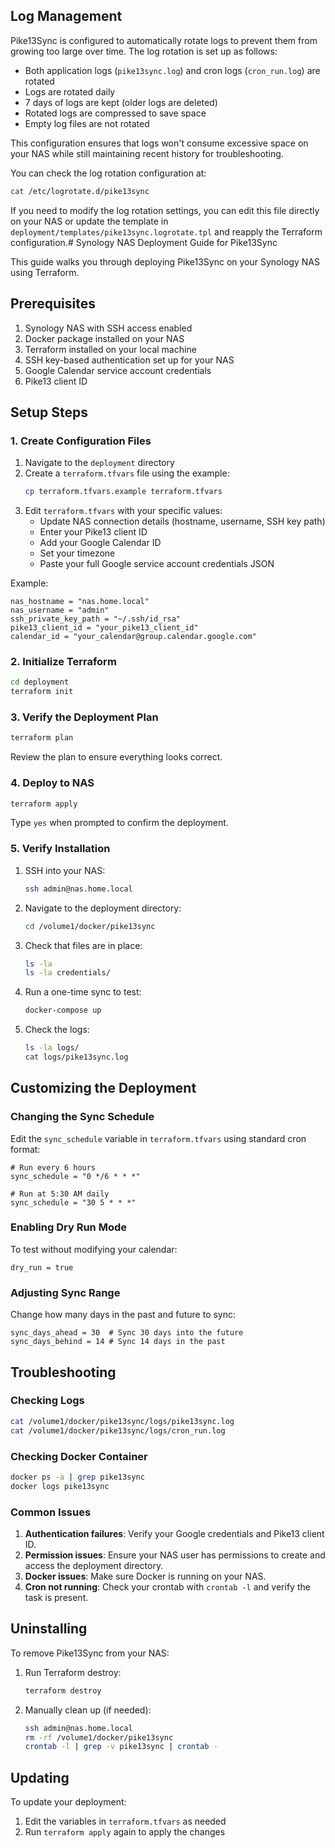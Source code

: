 ## Log Management

Pike13Sync is configured to automatically rotate logs to prevent them from growing too large over time. The log rotation is set up as follows:

- Both application logs (`pike13sync.log`) and cron logs (`cron_run.log`) are rotated
- Logs are rotated daily
- 7 days of logs are kept (older logs are deleted)
- Rotated logs are compressed to save space
- Empty log files are not rotated

This configuration ensures that logs won't consume excessive space on your NAS while still maintaining recent history for troubleshooting.

You can check the log rotation configuration at:
```bash
cat /etc/logrotate.d/pike13sync
```

If you need to modify the log rotation settings, you can edit this file directly on your NAS or update the template in `deployment/templates/pike13sync.logrotate.tpl` and reapply the Terraform configuration.# Synology NAS Deployment Guide for Pike13Sync

This guide walks you through deploying Pike13Sync on your Synology NAS using Terraform.

## Prerequisites

1. Synology NAS with SSH access enabled
2. Docker package installed on your NAS
3. Terraform installed on your local machine
4. SSH key-based authentication set up for your NAS
5. Google Calendar service account credentials
6. Pike13 client ID

## Setup Steps

### 1. Create Configuration Files

1. Navigate to the `deployment` directory
2. Create a `terraform.tfvars` file using the example:
   ```bash
   cp terraform.tfvars.example terraform.tfvars
   ```
3. Edit `terraform.tfvars` with your specific values:
   - Update NAS connection details (hostname, username, SSH key path)
   - Enter your Pike13 client ID
   - Add your Google Calendar ID
   - Set your timezone
   - Paste your full Google service account credentials JSON

Example:
```hcl
nas_hostname = "nas.home.local"
nas_username = "admin"
ssh_private_key_path = "~/.ssh/id_rsa"
pike13_client_id = "your_pike13_client_id"
calendar_id = "your_calendar@group.calendar.google.com"
```

### 2. Initialize Terraform

```bash
cd deployment
terraform init
```

### 3. Verify the Deployment Plan

```bash
terraform plan
```

Review the plan to ensure everything looks correct.

### 4. Deploy to NAS

```bash
terraform apply
```

Type `yes` when prompted to confirm the deployment.

### 5. Verify Installation

1. SSH into your NAS:
   ```bash
   ssh admin@nas.home.local
   ```

2. Navigate to the deployment directory:
   ```bash
   cd /volume1/docker/pike13sync
   ```

3. Check that files are in place:
   ```bash
   ls -la
   ls -la credentials/
   ```

4. Run a one-time sync to test:
   ```bash
   docker-compose up
   ```

5. Check the logs:
   ```bash
   ls -la logs/
   cat logs/pike13sync.log
   ```

## Customizing the Deployment

### Changing the Sync Schedule

Edit the `sync_schedule` variable in `terraform.tfvars` using standard cron format:

```hcl
# Run every 6 hours
sync_schedule = "0 */6 * * *"

# Run at 5:30 AM daily
sync_schedule = "30 5 * * *"
```

### Enabling Dry Run Mode

To test without modifying your calendar:

```hcl
dry_run = true
```

### Adjusting Sync Range

Change how many days in the past and future to sync:

```hcl
sync_days_ahead = 30  # Sync 30 days into the future
sync_days_behind = 14 # Sync 14 days in the past
```

## Troubleshooting

### Checking Logs

```bash
cat /volume1/docker/pike13sync/logs/pike13sync.log
cat /volume1/docker/pike13sync/logs/cron_run.log
```

### Checking Docker Container

```bash
docker ps -a | grep pike13sync
docker logs pike13sync
```

### Common Issues

1. **Authentication failures**: Verify your Google credentials and Pike13 client ID.
2. **Permission issues**: Ensure your NAS user has permissions to create and access the deployment directory.
3. **Docker issues**: Make sure Docker is running on your NAS.
4. **Cron not running**: Check your crontab with `crontab -l` and verify the task is present.

## Uninstalling

To remove Pike13Sync from your NAS:

1. Run Terraform destroy:
   ```bash
   terraform destroy
   ```

2. Manually clean up (if needed):
   ```bash
   ssh admin@nas.home.local
   rm -rf /volume1/docker/pike13sync
   crontab -l | grep -v pike13sync | crontab -
   ```

## Updating

To update your deployment:

1. Edit the variables in `terraform.tfvars` as needed
2. Run `terraform apply` again to apply the changes
